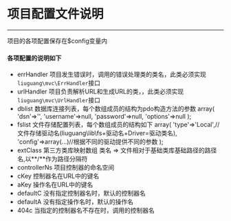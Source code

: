 # 项目配置文件说明 #

----------
项目的各项配置保存在$config变量内
#### 各项配置的说明如下 ####

- errHandler 项目发生错误时，调用的错误处理类的类名，此类必须实现`liuguang\mvc\ErrHandler`接口
- urlHandler 项目负责解析URL和生成URL的类，，此类必须实现`liuguang\mvc\UrlHandler`接口
- dblist 数据库连接列表，每个数组成员的结构为pdo构造方法的参数
		array(
			'dsn'=>'',
			'username'=>null,
			'password'=>null,
			'options'=>null
			);
- fslist 文件存储配置列表，每个数组成员的结构如下
		array(
			'type'=>'Local',//文件存储驱动名(liuguang\lib\fs+驱动名+Driver=驱动类名),
			'config'=>array(...)//根据不同的驱动提供不同的参数
			);
- extClass 第三方类库映射数组 类名 => 文件相对于基础类库基础路径的路径名,以**/**作为路径分隔符
- controllerNs 项目控制器的命名空间
- cKey 控制器名在URL中的键名
- aKey 操作名在URL中的键名
- defaultC 没有指定控制器名时，默认的控制器名
- defaultA 没有指定操作名时，默认的操作名
- 404c 当指定的控制器名不存在时，调用的控制器名